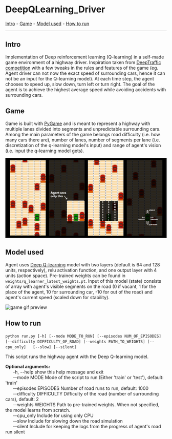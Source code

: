# DeepQLearning_Driver

[Intro](link) - [Game](#game) - [Model used](#model-used) - [How to run](#how-to-run)

---

## Intro
Implementation of Deep reinforcement learning (Q-learning) in a self-made game environment of a highway driver. Inspiration taken from [DeepTraffic competition](https://github.com/lexfridman/deeptraffic) with a few tweaks in the rules and features of the game (eg. Agent driver can not now the exact speed of surrounding cars, hence it can not be an input for the Q-learning model). At each time step, the agent chooses to speed up, slow down, turn left or turn right. The goal of the agent is to achieve the highest average speed while avoiding accidents with surrounding cars.

## Game
Game is built with [PyGame](https://www.pygame.org/news) and is meant to represent a highway with multiple lanes divided into segments and unpredictable surrounding cars. Among the main parameters of the game belongs road difficulty (i.e. how many cars there are), number of lanes, number of segments per lane (i.e. discretization of the q-learning model's input) and range of agent's vision (i.e. input the q-learning model gets).

![game preview](./game/imgs/game_intro.png)


## Model used
Agent uses [Deep Q-learning](https://arxiv.org/abs/1312.5602) model with two layers (default is 64 and 128 units, respectively), relu activation function, and one output layer with 4 units (action space). Pre-trained weights can be found in `weights/q_learner_latest_weights.pt`. Input of this model (state) consists of array with agent's visible segments on the road (0 if vacant, 1 for the place of the agent, 10 for surrounding car, -10 for out of the road) and agent's current speed (scaled down for stability).

![game gif preview](./game/gif/game_animation.gif)


## How to run
`python run.py [-h] [--mode MODE_TO_RUN] [--episodes NUM_OF_EPISODES]  
              [--difficulty DIFFICULTY_OF_ROAD] [--weights PATH_TO_WEIGHTS] [--cpu_only]  
              [--slow] [--silent]`

This script runs the highway agent with the Deep Q-learning model.

**Optional arguments:**  
  &nbsp;&nbsp;&nbsp;&nbsp;&nbsp;&nbsp;-h, --help            show this help message and exit  
  &nbsp;&nbsp;&nbsp;&nbsp;&nbsp;&nbsp;--mode MODE           Mode of the script to run (Either 'train' or 'test'), default: 'train'  
  &nbsp;&nbsp;&nbsp;&nbsp;&nbsp;&nbsp;--episodes EPISODES   Number of road runs to run, default: 1000  
  &nbsp;&nbsp;&nbsp;&nbsp;&nbsp;&nbsp;--difficulty DIFFICULTY
                        Difficulty of the road (number of surrounding cars),
                        default: 2  
  &nbsp;&nbsp;&nbsp;&nbsp;&nbsp;&nbsp;--weights WEIGHTS     Path to pre-trained weights. When not specified, the
                        model learns from scratch.                       
  &nbsp;&nbsp;&nbsp;&nbsp;&nbsp;&nbsp;--cpu_only            Include for using only CPU  
  &nbsp;&nbsp;&nbsp;&nbsp;&nbsp;&nbsp;--slow                Include for slowing down the road simulation  
  &nbsp;&nbsp;&nbsp;&nbsp;&nbsp;&nbsp;--silent              Include for keeping the logs from the progress of agent's
                        road run silent
